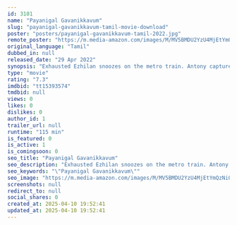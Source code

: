 ```yaml
---
id: 3101
name: "Payanigal Gavanikkavum"
slug: "payanigal-gavanikkavum-tamil-movie-download"
poster: "posters/payanigal-gavanikkavum-tamil-2022.jpg"
remote_poster: "https://m.media-amazon.com/images/M/MV5BMDU2YzU4MjEtYmQzNi00NDhhLTgzNjQtNWU5ZWQzY2JkY2QxXkEyXkFqcGdeQXVyMTUyNDUwMTc4._V1_SX300.jpg"
original_language: "Tamil"
dubbed_in: null
released_date: "29 Apr 2022"
synopsis: "Exhausted Ezhilan snoozes on the metro train. Antony captures this moment and uploads the picture on social media with a caption saying \"drunkard on a public transport\"."
type: "movie"
rating: "7.3"
imdbid: "tt15393574"
tmdbid: null
views: 0
likes: 0
dislikes: 0
author_id: 1
trailer_url: null
runtime: "115 min"
is_featured: 0
is_active: 1
is_comingsoon: 0
seo_title: "Payanigal Gavanikkavum"
seo_description: "Exhausted Ezhilan snoozes on the metro train. Antony captures this moment and uploads the picture on social media with a caption saying \"drunkard on a public transport\"."
seo_keywords: "\"Payanigal Gavanikkavum\""
seo_image: "https://m.media-amazon.com/images/M/MV5BMDU2YzU4MjEtYmQzNi00NDhhLTgzNjQtNWU5ZWQzY2JkY2QxXkEyXkFqcGdeQXVyMTUyNDUwMTc4._V1_SX300.jpg"
screenshots: null
redirect_to: null
social_shares: 0
created_at: 2025-04-10 19:52:41
updated_at: 2025-04-10 19:52:41
---
```


